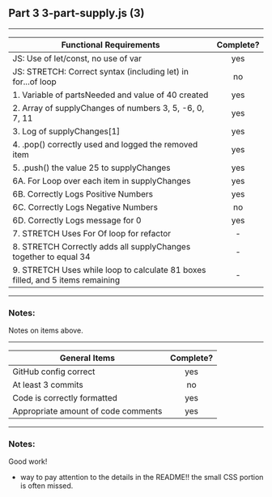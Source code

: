 ## Part 3 3-part-supply.js (3)

---

| Functional Requirements                                                        | Complete? |
| ------------------------------------------------------------------------------ | :-------: |
| JS: Use of let/const, no use of var                                            |    yes    |
| JS: STRETCH: Correct syntax (including let) in for...of loop                   |    no     |
| 1. Variable of partsNeeded and value of 40 created                             |    yes    |
| 2. Array of supplyChanges of numbers 3, 5, -6, 0, 7, 11                        |    yes    |
| 3. Log of supplyChanges[1]                                                     |    yes    |
| 4. .pop() correctly used and logged the removed item                           |    yes    |
| 5. .push() the value 25 to supplyChanges                                       |    yes    |
| 6A. For Loop over each item in supplyChanges                                   |    yes    |
| 6B. Correctly Logs Positive Numbers                                            |    yes    |
| 6C. Correctly Logs Negative Numbers                                            |    no     |
| 6D. Correctly Logs message for 0                                               |    yes    |
| 7. STRETCH Uses For Of loop for refactor                                       |     -     |
| 8. STRETCH Correctly adds all supplyChanges together to equal 34               |     -     |
| 9. STRETCH Uses while loop to calculate 81 boxes filled, and 5 items remaining |     -     |

---

### Notes:

Notes on items above.

---

| General Items                       | Complete? |
| ----------------------------------- | :-------: |
| GitHub config correct               |    yes    |
| At least 3 commits                  |    no     |
| Code is correctly formatted         |    yes    |
| Appropriate amount of code comments |    yes    |

---

### Notes:

Good work!

- way to pay attention to the details in the README!! the small CSS portion is often missed.
